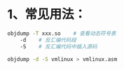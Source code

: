 # 1、常见用法：

```bash
objdump -T xxx.so    # 查看动态符号表
    -d    # 反汇编代码段
    -S    # 反汇编代码中插入源码

objdump -d -S vmlinux > vmlinux.asm
```

